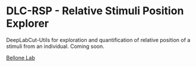 # DLC-RSP - Relative Stimuli Position Explorer
DeepLabCut-Utils for exploration and quantification of relative position of a stimuli from an individual.
Coming soon.

[Bellone Lab](https://www.unige.ch/medecine/neuf/en/research/grecherche/camilla-bellone/ "aka the best PI")
